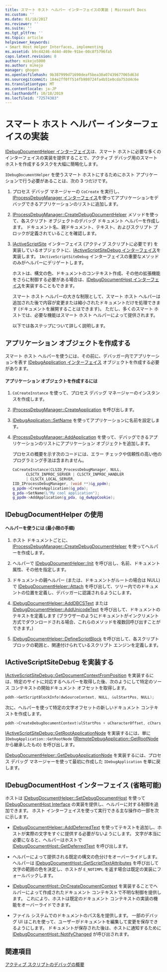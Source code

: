 ```yaml
---
title: スマート ホスト ヘルパー インターフェイスの実装 | Microsoft Docs
ms.custom: ''
ms.date: 01/18/2017
ms.reviewer: ''
ms.suite: ''
ms.tgt_pltfrm: ''
ms.topic: article
helpviewer_keywords:
- Smart Host Helper Interfaces, implementing
ms.assetid: b9c44246-4d4d-469e-91be-00c8f5796fa5
caps.latest.revision: 8
author: mikejo5000
ms.author: mikejo
manager: ghogen
ms.openlocfilehash: 9b387999d71690deaf5bea30a07439677065d63d
ms.sourcegitcommit: 184e2ff0ff514fb980724fa4b51e0cda753d4c6e
ms.translationtype: MT
ms.contentlocale: ja-JP
ms.lasthandoff: 10/18/2019
ms.locfileid: "72574383"
---
```

# <a name="implementing-smart-host-helper-interfaces"></a>スマート ホスト ヘルパー インターフェイスの実装
[IDebugDocumentHelper インターフェイス](../winscript/reference/idebugdocumenthelper-interface.md)は、スマート ホストに必要な多くのインターフェイスの実装を提供することで、アクティブ デバッグ用のスマート ホストを作成するタスクを大幅に簡略化します。  
  
 `IDebugDocumentHelper` を使うスマート ホストにするためにホスト アプリケーションで行う必要があることは、次の 3 つだけです。  
  
1. プロセス デバッグ マネージャーの `CoCreate` を実行し、[IProcessDebugManager インターフェイス](../winscript/reference/iprocessdebugmanager-interface.md)を使ってアプリケーションをデバッグできるアプリケーションのリストに追加します。  
  
2. [IProcessDebugManager::CreateDebugDocumentHelper](../winscript/reference/iprocessdebugmanager-createdebugdocumenthelper.md) メソッドを使って、各スクリプト オブジェクトのデバッグ ドキュメント ヘルパーを作成します。 ドキュメント名、親ドキュメント、テキスト、およびスクリプト ブロックが定義されていることを確認します。  
  
3. [IActiveScriptSite](../winscript/reference/iactivescriptsite.md) インターフェイス (アクティブ スクリプトに必要です) を実装しているオブジェクトに、[IActiveScriptSiteDebug インターフェイス](../winscript/reference/iactivescriptsitedebug-interface.md)を実装します。 `IActiveScriptSiteDebug` インターフェイスの重要なメソッドのみがヘルパーにデリゲートします。  
  
   ホストは、構文の色、ドキュメントのコンテキスト作成、その他の拡張機能をさらに制御する必要がある場合は、[IDebugDocumentHost インターフェイス](../winscript/reference/idebugdocumenthost-interface.md)を実装することもできます。  
  
   スマート ホスト ヘルパーの大きな制限として、スマート ホスト ヘルパーは追加された後で内容が変更または縮小されたドキュメントだけを処理できます (ドキュメントを展開することはできます)。 ただし、多くのスマート ホストでは、必要な機能はスマート ホスト ヘルパーによって提供されます。  
  
   以下では各ステップについて詳しく説明します。  
  
## <a name="create-an-application-object"></a>アプリケーション オブジェクトを作成する  
 スマート ホスト ヘルパーを使うには、その前に、デバッガー内でアプリケーションを表す [IDebugApplication インターフェイス](../winscript/reference/idebugapplication-interface.md) オブジェクトを作成する必要があります。  
  
#### <a name="to-create-an-application-object"></a>アプリケーション オブジェクトを作成するには  
  
1. `CoCreateInstance` を使って、プロセス デバッグ マネージャーのインスタンスを作成します。  
  
2. [IProcessDebugManager::CreateApplication](../winscript/reference/iprocessdebugmanager-createapplication.md) を呼び出します。  
  
3. [IDebugApplication::SetName](../winscript/reference/idebugapplication-setname.md) を使ってアプリケーションに名前を設定します。  
  
4. [IProcessDebugManager::AddApplication](../winscript/reference/iprocessdebugmanager-addapplication.md) を使って、デバッグできるアプリケーションのリストにアプリケーション オブジェクトを追加します。  
  
     プロセスの概要を示す次のコードには、エラー チェックや信頼性の高い他のプログラミング手法は含まれません。  
  
    ```cpp
    CoCreateInstance(CLSID_ProcessDebugManager, NULL,  
          CLSCTX_INPROC_SERVER | CLSCTX_INPROC_HANDLER  
          | CLSCTX_LOCAL_SERVER,  
    IID_IProcessDebugManager, (void **)&g_ppdm);  
    g_ppdm->CreateApplication(&g_pda);  
    g_pda->SetName(L"My cool application");  
    g_ppdm->AddApplication(g_pda, &g_dwAppCookie);  
    ```  
  
## <a name="using-idebugdocumenthelper"></a>IDebugDocumentHelper の使用  
  
#### <a name="to-use-the-helper-minimal-sequence-of-steps"></a>ヘルパーを使うには (最小限の手順)  
  
1. ホスト ドキュメントごとに、[IProcessDebugManager::CreateDebugDocumentHelper](../winscript/reference/iprocessdebugmanager-createdebugdocumenthelper.md) を使ってヘルパーを作成します。  
  
2. ヘルパーで [IDebugDocumentHelper::Init](../winscript/reference/idebugdocumenthelper-init.md) を呼び出し、名前、ドキュメント属性、その他を指定します。  
  
3. ドキュメントの親ヘルパー (または、ドキュメントがルートの場合は NULL) で [IDebugDocumentHelper::Attach](../winscript/reference/idebugdocumenthelper-attach.md) を呼び出して、ツリー内でのドキュメントの位置を定義し、デバッガーに認識されるようにします。  
  
4. [IDebugDocumentHelper::AddDBCSText](../winscript/reference/idebugdocumenthelper-adddbcstext.md) または [IDebugDocumentHelper::AddUnicodeText](../winscript/reference/idebugdocumenthelper-addunicodetext.md) を呼び出して、ドキュメントのテキストを定義します (ブラウザーのようにドキュメントがインクリメント方式でダウンロードされる場合、これらのメソッドを複数回呼び出すことができます。)  
  
5. [IDebugDocumentHelper::DefineScriptBlock](../winscript/reference/idebugdocumenthelper-definescriptblock.md) を呼び出して、各スクリプト ブロックの範囲と、関連付けられているスクリプト エンジンを定義します。  
  
## <a name="implementing-iactivescriptsitedebug"></a>IActiveScriptSiteDebug を実装する  
 [IActiveScriptSiteDebug::GetDocumentContextFromPosition](../winscript/reference/iactivescriptsitedebug-getdocumentcontextfromposition.md) を実装するには、特定のサイトに対応するヘルパーを取得した後、次のようにして特定のソース コンテキストの開始ドキュメント オフセットを取得します。  
  
```cpp
pddh->GetScriptBlockInfo(dwSourceContext, NULL, &ulStartPos, NULL);  
```  
  
 次に、ヘルパーを使って特定の文字オフセットの新しいドキュメント コンテキストを作成します。  
  
```cpp
pddh->CreateDebugDocumentContext(ulStartPos + uCharacterOffset, cChars, &pddcNew);  
```  
  
 [IActiveScriptSiteDebug::GetRootApplicationNode](../winscript/reference/iactivescriptsitedebug-getrootapplicationnode.md) を実装するには、単に `IDebugApplication::GetRootNode` ([IRemoteDebugApplication::GetRootNode](../winscript/reference/iremotedebugapplication-getrootnode.md) から継承したもの) を呼び出します。  
  
 [IDebugDocumentHelper::GetDebugApplicationNode](../winscript/reference/idebugdocumenthelper-getdebugapplicationnode.md) を実装するには、プロセス デバッグ マネージャーを使って最初に作成した `IDebugApplication` を単に戻します。  
  
## <a name="the-optional-idebugdocumenthost-interface"></a>IDebugDocumentHost インターフェイス (省略可能)  
 ホストは [IDebugDocumentHelper::SetDebugDocumentHost](../winscript/reference/idebugdocumenthelper-setdebugdocumenthost.md) を使って [IDebugDocumentHost Interface](../winscript/reference/idebugdocumenthost-interface.md) の実装を提供し、ヘルパーに対する制御を追加できます。 ホスト インターフェイスを使って実行できる主な操作の一部を次に示します。  
  
- [IDebugDocumentHelper::AddDeferredText](../winscript/reference/idebugdocumenthelper-adddeferredtext.md) を使ってテキストを追加し、ホストが実際の文字をすぐに提供する必要がないようにします。 文字が本当に必要になると、ヘルパーはホストで [IDebugDocumentHost::GetDeferredText](../winscript/reference/idebugdocumenthost-getdeferredtext.md) を呼び出します。  
  
- ヘルパーによって提供される既定の構文の色分けをオーバーライドします。 ヘルパーは [IDebugDocumentHost::GetScriptTextAttributes](../winscript/reference/idebugdocumenthost-getscripttextattributes.md) を呼び出して文字の範囲の色を決定し、ホストが `E_NOTIMPL` を返す場合は既定の実装にフォールバックします。  
  
- [IDebugDocumentHost::OnCreateDocumentContext](../winscript/reference/idebugdocumenthost-oncreatedocumentcontext.md) を実装することでヘルパーによって作成されたドキュメント コンテキストで不明な制御を提供します。 これにより、ホストは既定のドキュメント コンテキストの実装の機能をオーバーライドできます。  
  
- ファイル システムでのドキュメントのパス名を提供します。 一部のデバッグ UI はこれを使って、ユーザーがドキュメントを編集して変更を保存できるようにします。 ドキュメントが保存された後は、ホストに通知するために [IDebugDocumentHost::NotifyChanged](../winscript/reference/idebugdocumenthost-notifychanged.md) が呼び出されます。  
  
## <a name="see-also"></a>関連項目  
 [アクティブ スクリプトのデバッグの概要](../winscript/active-script-debugging-overview.md)